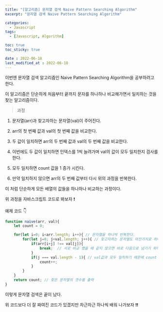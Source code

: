 ```yaml
---
title: "[알고리즘] 문자열 검색 Naive Pattern Searching Algorithm"
excerpt: "문자열 검색 Naive Pattern Searching Algorithm"

categories:
  - Javascript
tags:
  - [Javascript, Algorithm]

toc: true
toc_sticky: true

date : 2022-06-18
last_modified_at : 2022-06-18
---
```


이번엔 문자열 검색 알고리즘인 Naive Pattern Searching Algorithm을 공부하려고 한다.

이 알고리즘은 단순하게 처음부터 끝까지 문자를 하나하나 비교해가면서 일치하는 것을 찾는 알고리즘이다.

> 과정

1. 문자열(arr)과 찾고자하는 문자열(val)이 주어진다.

2. arr의 첫 번째 값과 val의 첫 번째 값을 비교한다.

3. 두 값이 일치하면 arr의 두 번째 값과 val의 두 번째 값을 비교한다.

4. 이번에도 두 값이 일치하면 인덱스를 1씩 늘려가며 val의 값이 모두 일치한지 검사를 한다.

5. 모두 일치하면 count 값을 1 증가 시킨다.

6. 만약 일치하지 않으면 arr의 두 번째 값부터 다시 위의 과정을 반복한다.

이 처럼 단순하게 모든 배열의 값들을 하나하나 비교하는 과정이다.

위 과정을 자바스크립트 코드로 봐보자 ❗

예제 코드 👇

```javascript
function naive(arr, val){
    let count = 0;

    for(let i=0; i<arr.length; i++){ // 문자열을 하나씩 반복한다.
        for(let j=0; j<val.length; j++){ // 찾고자하는 문자열도 마찬가지로 하나씩 반복한다.
            if(arr[i+j] !== val[j]){
                break;  // 서로 비교 했을 때 같지 않으면 바로 다음으로 넘기기 위해 break
            }
            if(j === val.length - 1){ // val값과 모두 일치하기 때문에 count 1 증가
                count++;
            }
        }
    }
    return count; // 찾은 문자열의 갯수를 출력
}
```

이렇게 문자열 검색은 끝이 났다. 

위 코드보다 더 잘 짜여진 코드가 있겠지만 차근차근 하나씩 배워 나가보자 ❗❗